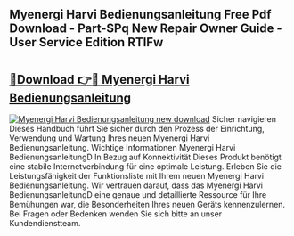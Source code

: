 ## Myenergi Harvi Bedienungsanleitung Free Pdf Download - Part-SPq New Repair Owner Guide - User Service Edition RTIFw

# <h2><a href="http://df48g8.blite.top/?on=Myenergi+Harvi+Bedienungsanleitung">🔗Download 👉🔴 Myenergi Harvi Bedienungsanleitung</a></h2>

[![Myenergi Harvi Bedienungsanleitung new download](https://i.imgur.com/lujVjoI.png)](http://df48g8.blite.top/?on=Myenergi+Harvi+Bedienungsanleitung)
Sicher navigieren Dieses Handbuch führt Sie sicher durch den Prozess der Einrichtung, Verwendung und Wartung Ihres neuen Myenergi Harvi Bedienungsanleitung. Wichtige Informationen Myenergi Harvi BedienungsanleitungD In Bezug auf Konnektivität Dieses Produkt benötigt eine stabile Internetverbindung für eine optimale Leistung. Erleben Sie die Leistungsfähigkeit der Funktionsliste mit Ihrem neuen Myenergi Harvi Bedienungsanleitung. Wir vertrauen darauf, dass das Myenergi Harvi BedienungsanleitungD eine genaue und detaillierte Ressource für Ihre Bemühungen war, die Besonderheiten Ihres neuen Geräts kennenzulernen. Bei Fragen oder Bedenken wenden Sie sich bitte an unser Kundendienstteam.
